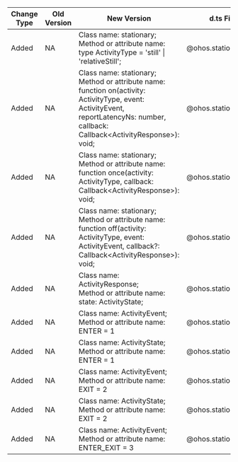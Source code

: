 | Change Type | Old Version | New Version | d.ts File |
| ---- | ------ | ------ | -------- |
|Added|NA|Class name: stationary;<br>Method or attribute name: type ActivityType = 'still' \| 'relativeStill';|@ohos.stationary.d.ts|
|Added|NA|Class name: stationary;<br>Method or attribute name: function on(activity: ActivityType, event: ActivityEvent, reportLatencyNs: number, callback: Callback\<ActivityResponse>): void;|@ohos.stationary.d.ts|
|Added|NA|Class name: stationary;<br>Method or attribute name: function once(activity: ActivityType, callback: Callback\<ActivityResponse>): void;|@ohos.stationary.d.ts|
|Added|NA|Class name: stationary;<br>Method or attribute name: function off(activity: ActivityType, event: ActivityEvent, callback?: Callback\<ActivityResponse>): void;|@ohos.stationary.d.ts|
|Added|NA|Class name: ActivityResponse;<br>Method or attribute name: state: ActivityState;|@ohos.stationary.d.ts|
|Added|NA|Class name: ActivityEvent;<br>Method or attribute name: ENTER = 1|@ohos.stationary.d.ts|
|Added|NA|Class name: ActivityState;<br>Method or attribute name: ENTER = 1|@ohos.stationary.d.ts|
|Added|NA|Class name: ActivityEvent;<br>Method or attribute name: EXIT = 2|@ohos.stationary.d.ts|
|Added|NA|Class name: ActivityState;<br>Method or attribute name: EXIT = 2|@ohos.stationary.d.ts|
|Added|NA|Class name: ActivityEvent;<br>Method or attribute name: ENTER_EXIT = 3|@ohos.stationary.d.ts|
